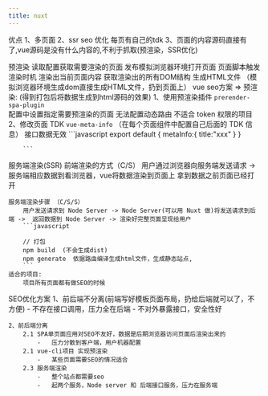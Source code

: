 ```yaml
---
title: nuxt
---
```


优点
    1、多页面
    2、ssr seo 优化 每页有自己的tdk
    3、页面的内容源码直接有了,vue源码是没有什么内容的,不利于抓取(预渲染，SSR优化)

预渲染
    读取配置获取需要渲染的页面
    发布模拟浏览器环境打开页面
    页面脚本触发渲染时机
    渲染出当前页面内容
    获取渲染出的所有DOM结构
    生成HTML文件
   （模拟浏览器环境生成dom直接生成HTML文件，扔到页面上）
    vue seo方案 => 预渲染: (得到打包后将数据生成到html源码的效果)
        1、使用预渲染插件 `prerender-spa-plugin`  
            配置中设置指定需要预渲染的页面
            无法配置动态路由
            不适合 token 权限的项目
        2、修改页面 TDK `vue-meta-info` （在每个页面组件中配置自己后面的 TDK 信息）
            接口数据无效
        ```javascript
        export default {
            metaInfo:{
                title:"xxx"
            }
        }

        ```

服务端渲染(SSR)
    前端渲染的方式（C/S）
        用户通过浏览器向服务端发送请求 -> 服务端相应数据到看浏览器，vue将数据渲染到页面上
        拿到数据之前页面已经打开

    服务端渲染步骤 （C/S/S）
        用户发送请求到 Node Server -> Node Server(可以用 Nuxt 做)将发送请求到后端 ->  返回数据到 Node Server -> 渲染好完整页面呈现给用户
        ```javascript
        
        // 打包
        npm build  (不会生成dist)
        npm generate  依据路由编译生成html文件，生成静态站点,
        ```
    适合的项目:
        项目所有页面都有做SEO的时候

SEO优化方案
    1、前后端不分离(前端写好模板页面布局，扔给后端就可以了，不方便)
        -   不存在接口调用，压力全在后端
        -   不对外暴露接口，安全性好

    2、前后端分离
        2.1 SPA单页面应用对SEO不友好，数据是后期浏览器访问页面后渲染出来的
            -   压力分散到客户端，用户机器配置
        2.1 vue-cli项目 实现预渲染
            -   某些页面需要SEO的情况适合
        2.3 服务端渲染
            -   整个站点都需要seo
            -   起两个服务，Node server 和 后端接口服务，压力在服务端
